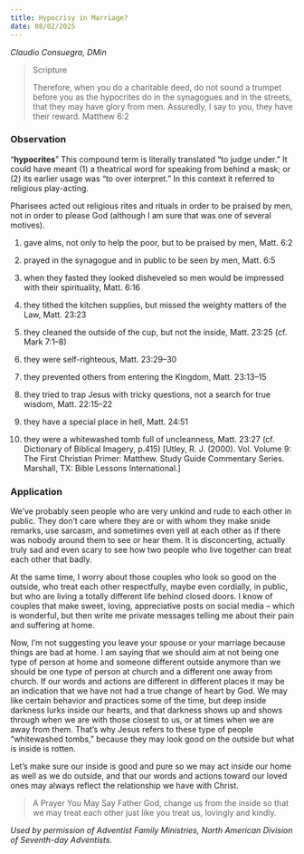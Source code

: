 ```yaml
---
title: Hypocrisy in Marriage?
date: 08/02/2025
---
```


_Claudio Consuegra, DMin_

> <p>Scripture</p>
> Therefore, when you do a charitable deed, do not sound a trumpet before you as the hypocrites do in the synagogues and in the streets, that they may have glory from men. Assuredly, I say to you, they have their reward. Matthew 6:2

### Observation

“**hypocrites**” This compound term is literally translated “to judge under.” It could have meant (1) a theatrical word for speaking from behind a mask; or (2) its earlier usage was “to over interpret.” In this context it referred to religious play-acting.

Pharisees acted out religious rites and rituals in order to be praised by men, not in order to please God (although I am sure that was one of several motives).

1. gave alms, not only to help the poor, but to be praised by men, Matt. 6:2

2. prayed in the synagogue and in public to be seen by men, Matt. 6:5

3. when they fasted they looked disheveled so men would be impressed with their spirituality, Matt. 6:16

4. they tithed the kitchen supplies, but missed the weighty matters of the Law, Matt. 23:23

5. they cleaned the outside of the cup, but not the inside, Matt. 23:25 (cf. Mark 7:1–8)

6. they were self-righteous, Matt. 23:29–30

7. they prevented others from entering the Kingdom, Matt. 23:13–15

8. they tried to trap Jesus with tricky questions, not a search for true wisdom, Matt. 22:15–22

9. they have a special place in hell, Matt. 24:51

10. they were a whitewashed tomb full of uncleanness, Matt. 23:27 (cf. Dictionary of Biblical Imagery, p.415) [Utley, R. J. (2000). Vol. Volume 9: The First Christian Primer: Matthew. Study Guide Commentary Series. Marshall, TX: Bible Lessons International.]

### Application

We’ve probably seen people who are very unkind and rude to each other in public. They don’t care where they are or with whom they make snide remarks, use sarcasm, and sometimes even yell at each other as if there was nobody around them to see or hear them. It is disconcerting, actually truly sad and even scary to see how two people who live together can treat each other that badly.

At the same time, I worry about those couples who look so good on the outside, who treat each other respectfully, maybe even cordially, in public, but who are living a totally different life behind closed doors. I know of couples that make sweet, loving, appreciative posts on social media – which is wonderful, but then write me private messages telling me about their pain and suffering at home.

Now, I’m not suggesting you leave your spouse or your marriage because things are bad at home. I am saying that we should aim at not being one type of person at home and someone different outside anymore than we should be one type of person at church and a different one away from church. If our words and actions are different in different places it may be an indication that we have not had a true change of heart by God. We may like certain behavior and practices some of the time, but deep inside darkness lurks inside our hearts, and that darkness shows up and shows through when we are with those closest to us, or at times when we are away from them. That’s why Jesus refers to these type of people “whitewashed tombs,” because they may look good on the outside but what is inside is rotten.

Let’s make sure our inside is good and pure so we may act inside our home as well as we do outside, and that our words and actions toward our loved ones may always reflect the relationship we have with Christ.

> <callout>A Prayer You May Say</callout>
> Father God, change us from the inside so that we may treat each other just like you treat us, lovingly and kindly.

_Used by permission of Adventist Family Ministries, North American Division of Seventh-day Adventists._